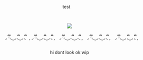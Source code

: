<p align="center">  ‎ ‎ ‎ ‎ ‎  ‎ ‎ ‎ ‎ ‎  ‎ ‎ ‎ ‎ ‎  ‎ ‎ ‎ ‎ ‎ test  ‎ ‎ ‎ ‎ ‎  ‎ ‎ ‎ ‎ ‎ ‎ ‎ ‎ ‎ ‎  ‎ ‎ ‎ ‎ ‎   ‎ ‎ ‎ ‎ ‎ <p align="center">‎
<p align="center">
 <img src=https://files.catbox.moe/f417ce.png>
</p>

<p align="center">
⠀ ◞  ྀི◟ ͜  ◞ ྀི◟  ͜  ◞ ྀི◟⠀, ◞  ྀི◟ ͜  ◞ ྀི◟  ͜  ◞ ྀི◟ ,⠀ ◞  ྀི◟ ͜  ◞ ྀི◟  ͜  ◞ ྀི◟  ,⠀ ◞  ྀི◟ ͜  ◞ ྀི◟  ͜  ◞ ྀི◟ ,⠀ ◞  ྀི◟ ͜  ◞ ྀི◟  ͜  ◞ ྀི◟ ,
</p>
<p align="center">
 hi dont look ok wip
</p>

